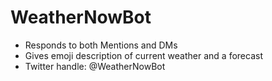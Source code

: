 # WeatherNowBot
- Responds to both Mentions and DMs
- Gives emoji description of current weather and a forecast
- Twitter handle: @WeatherNowBot
